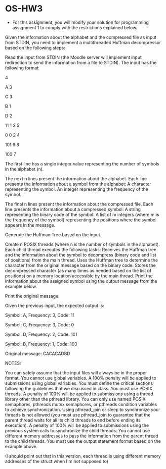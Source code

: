 # OS-HW3

- For this assignment, you will modify your solution for programming assignment 1 to comply with the restrictions explained below.

Given the information about the alphabet and the compressed file as input from STDIN, you need to implement a multithreaded Huffman decompressor based on the following steps:

Read the input from STDIN (the Moodle server will implement input redirection to send the information from a file to STDIN). The input has the following format:

4

A 3

C 3

B 1

D 2

11 1 3 5

0 0 2 4

101 6 8

100 7

The first line has a single integer value representing the number of symbols in the alphabet (n).

The next n lines present the information about the alphabet. Each line presents the information about a symbol from the alphabet:
A character representing the symbol.
An integer representing the frequency of the symbol.

The final n lines present the information about the compressed file. Each line presents the information about a compressed symbol:
A string representing the binary code of the symbol.
A list of m integers (where m is the frequency of the symbol) representing the positions where the symbol appears in the message.
 
Generate the Huffman Tree based on the input.

Create n POSIX threads (where n is the number of symbols in the alphabet). Each child thread executes the following tasks:
Receives the Huffman tree and the information about the symbol to decompress (binary code and list of positions) from the main thread.
Uses the Huffman tree to determine the character from the original message based on the binary code.
Stores the decompressed character (as many times as needed based on the list of positions) on a memory location accessible by the main thread.
Print the information about the assigned symbol using the output message from the example below. 

Print the original message.

Given the previous input, the expected output is:

Symbol: A, Frequency: 3, Code: 11

Symbol: C, Frequency: 3, Code: 0

Symbol: D, Frequency: 2, Code: 101

Symbol: B, Frequency: 1, Code: 100

Original message: CACACADBD

NOTES:

You can safely assume that the input files will always be in the proper format.
You cannot use global variables. A 100% penalty will be applied to submissions using global variables. 
You must define the critical sections following the guidelines that we discussed in class.
You must use POSIX threads. A penalty of 100% will be applied to submissions using a thread library other than the pthread library.
You can only use named POSIX semaphores, pthreads mutex semaphores, or pthreads condition variables to achieve synchronization. Using pthread_join or sleep to synchronize your threads is not allowed (you must use pthread_join to guarantee that the parent thread waits for all its child threads to end before ending its execution). A penalty of 100% will be applied to submissions using the previous system calls to synchronize the child threads.
You cannot use different memory addresses to pass the information from the parent thread to the child threads.
You must use the output statement format based on the example above.

(I should point out that in this version, each thread is using different memory addresses of the struct when I'm not supposed to)

